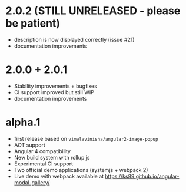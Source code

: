 # 2.0.2 (STILL UNRELEASED - please be patient)
- description is now displayed correctly (issue #21)
- documentation improvements

# 2.0.0 + 2.0.1
- Stability improvements + bugfixes
- CI support improved but still WIP
- documentation improvements

# alpha.1
- first release based on `vimalavinisha/angular2-image-popup`
- AOT support
- Angular 4 compatibility
- New build system with rollup js
- Experimental CI support
- Two official demo applications (systemjs + webpack 2)
- Live demo with webpack available at https://ks89.github.io/angular-modal-gallery/